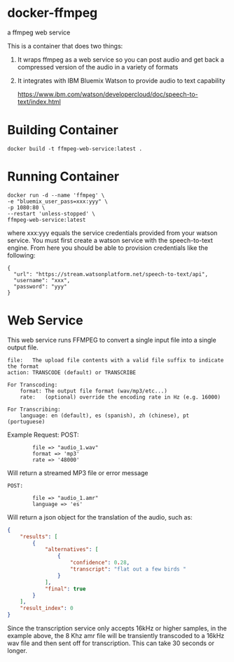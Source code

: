 # docker-ffmpeg
a ffmpeg web service

This is a container that does two things:

1) It wraps ffmpeg as a web service so you can post audio and get back a compressed version of the audio in a variety of formats
2) It integrates with IBM Bluemix Watson to provide audio to text capability
	
	https://www.ibm.com/watson/developercloud/doc/speech-to-text/index.html
	


# Building Container
```
docker build -t ffmpeg-web-service:latest .
```

# Running Container
```
docker run -d --name 'ffmpeg' \
-e "bluemix_user_pass=xxx:yyy" \
-p 1080:80 \
--restart 'unless-stopped' \
ffmpeg-web-service:latest
```

where xxx:yyy equals the service credentials provided from your watson service.  You must first create a watson service with the speech-to-text engine.
From here you should be able to provision credentials like the following:
```
{
  "url": "https://stream.watsonplatform.net/speech-to-text/api",
  "username": "xxx",
  "password": "yyy"
}
```

# Web Service
This web service runs FFMPEG to convert a single input file into a single output file.

```
file:   The upload file contents with a valid file suffix to indicate the format
action: TRANSCODE (default) or TRANSCRIBE

For Transcoding:
    format: The output file format (wav/mp3/etc...)
    rate:   (optional) override the encoding rate in Hz (e.g. 16000)

For Transcribing:
    language: en (default), es (spanish), zh (chinese), pt (portuguese)
```

Example Request:
    POST:
```
        file => "audio_1.wav"
        format => 'mp3'
        rate => '48000'
```
Will return a streamed MP3 file or error message


    POST:
```
        file => "audio_1.amr"
        language => 'es'
```
Will return a json object for the translation of the audio, such as:
```json
{
    "results": [
        {
            "alternatives": [
                {
                    "confidence": 0.28,
                    "transcript": "flat out a few birds "
                }
            ],
            "final": true
        }
    ],
    "result_index": 0
}
```

Since the transcription service only accepts 16kHz or higher samples, in the example above, the 8 Khz amr
file will be transiently transcoded to a 16kHz wav file and then sent off for transcription.  This can take
30 seconds or longer.
